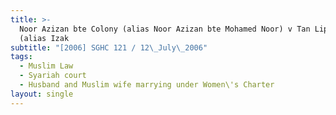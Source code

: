 ```yaml
---
title: >-
  Noor Azizan bte Colony (alias Noor Azizan bte Mohamed Noor) v Tan Lip Chin
  (alias Izak
subtitle: "[2006] SGHC 121 / 12\_July\_2006"
tags:
  - Muslim Law
  - Syariah court
  - Husband and Muslim wife marrying under Women\'s Charter
layout: single
---
```


